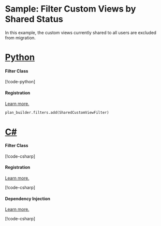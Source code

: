# Sample: Filter Custom Views by Shared Status

In this example, the custom views currently shared to all users are excluded from migration.

# [Python](#tab/Python)

#### Filter Class

[!code-python[](../../../../examples/Python.ExampleApplication/hooks/filters/shared_custom_view_filter.py)]

#### Registration

[Learn more.](~/samples/index.md?tabs=Python#hook-registration)

[//]: <> (Adding this as code as regions are not supported in Python snippets)
```Python
plan_builder.filters.add(SharedCustomViewFilter)
```

# [C#](#tab/CSharp)

#### Filter Class

[!code-csharp[](../../../../examples/Csharp.ExampleApplication/Hooks/Filters/SharedCustomViewFilter.cs#class)]

#### Registration

[Learn more.](~/samples/index.md?tabs=Python#hook-registration)

[!code-csharp[](../../../../examples/Csharp.ExampleApplication/MyMigrationApplication.cs#SharedCustomViewFilter-Registration)]

#### Dependency Injection

[Learn more.](~/articles/dependency_injection.md)

[!code-csharp[](../../../../examples/Csharp.ExampleApplication/Program.cs#SharedCustomViewFilter-DI)]
